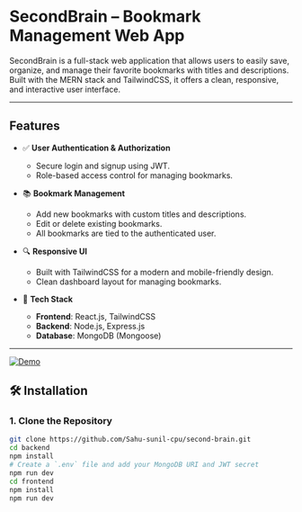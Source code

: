 #  SecondBrain – Bookmark Management Web App

SecondBrain is a full-stack web application that allows users to easily save, organize, and manage their favorite bookmarks with titles and descriptions. Built with the MERN stack and TailwindCSS, it offers a clean, responsive, and interactive user interface.

---

##  Features

- ✅ **User Authentication & Authorization**
  - Secure login and signup using JWT.
  - Role-based access control for managing bookmarks.

- 📚 **Bookmark Management**
  - Add new bookmarks with custom titles and descriptions.
  - Edit or delete existing bookmarks.
  - All bookmarks are tied to the authenticated user.

- 🔍 **Responsive UI**
  - Built with TailwindCSS for a modern and mobile-friendly design.
  - Clean dashboard layout for managing bookmarks.

- 🧩 **Tech Stack**
  - **Frontend**: React.js, TailwindCSS
  - **Backend**: Node.js, Express.js
  - **Database**: MongoDB (Mongoose)
---
[![Demo](https://img.youtube.com/vi/i1FJ9YOopIQ/0.jpg)](https://www.youtube.com/watch?v=i1FJ9YOopIQ)


## 🛠️ Installation

### 1. Clone the Repository
```bash
git clone https://github.com/Sahu-sunil-cpu/second-brain.git
cd backend
npm install
# Create a `.env` file and add your MongoDB URI and JWT secret
npm run dev
cd frontend
npm install
npm run dev






